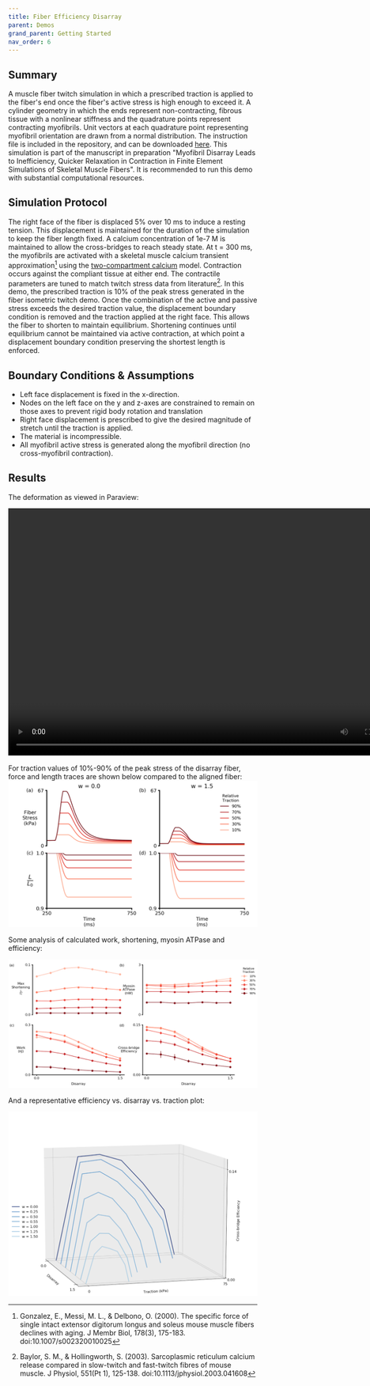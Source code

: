 ```yaml
---
title: Fiber Efficiency Disarray
parent: Demos
grand_parent: Getting Started
nav_order: 6
---
```


Summary
-------
A muscle fiber twitch simulation in which a prescribed traction is applied to the fiber's end once the fiber's active stress is high enough to exceed it. A cylinder geometry in which the ends represent non-contracting, fibrous tissue with a nonlinear stiffness and the quadrature points represent contracting myofibrils. Unit vectors at each quadrature point representing myofibril orientation are drawn from a normal distribution. The instruction file is included in the repository, and can be downloaded <a href="https://github.com/MMoTH/FEniCS-Myosim/blob/master/demos/fiber_efficiency_disarray_demo/fiber_loaded_shortening_disarray_10pct_afterload_demo.json">here</a>. This simulation is part of the manuscript in preparation "Myofibril Disarray Leads to Inefficiency, Quicker Relaxation in Contraction in Finite Element Simulations of Skeletal Muscle Fibers". It is recommended to run this demo with substantial computational resources.

Simulation Protocol
-------------------
The right face of the fiber is displaced 5% over 10 ms to induce a resting tension. This displacement is maintained for the duration of the simulation to keep the fiber length fixed. A calcium concentration of 1e-7 M is maintained to allow the cross-bridges to reach steady state. At t = 300 ms, the myofibrils are activated with a skeletal muscle calcium transient approximation[^1] using the [two-compartment calcium](../../../model_formulations/calcium_models/two_compartment_model/two_compartment_model.md) model. Contraction occurs against the compliant tissue at either end. The contractile parameters are tuned to match twitch stress data from literature[^2]. In this demo, the prescribed traction is 10% of the peak stress generated in the fiber isometric twitch demo. Once the combination of the active and passive stress exceeds the desired traction value, the displacement boundary condition is removed and the traction applied at the right face. This allows the fiber to shorten to maintain equilibrium. Shortening continues until equilibrium cannot be  maintained via active contraction, at which point a displacement boundary condition preserving the shortest length is enforced.

Boundary Conditions & Assumptions
---------------------------------
- Left face displacement is fixed in the x-direction.
- Nodes on the left face on the y and z-axes are constrained to remain on those axes to prevent rigid body rotation and translation
- Right face displacement is prescribed to give the desired magnitude of stretch until the traction is applied.
- The material is incompressible.
- All myofibril active stress is generated along the myofibril direction (no cross-myofibril contraction).

Results
-------
The deformation as viewed in Paraview:

<video width="800" height="500" controls>
  <source src="shortening_animation.mp4" type="video/mp4">
</video>

For traction values of 10%-90% of the peak stress of the disarray fiber, force and length traces are shown below compared to the aligned fiber:
![List of containers](representative_ls_traces.png)

Some analysis of calculated work, shortening, myosin ATPase and efficiency:

![List of containers](ls_analysis_re_fit.png)

And a representative efficiency vs. disarray vs. traction plot:

![List of containers](3d_efficiency.png)



[^1]: Gonzalez, E., Messi, M. L., & Delbono, O. (2000). The specific force of single intact extensor digitorum longus and soleus mouse muscle fibers declines with aging. J Membr Biol, 178(3), 175-183. doi:10.1007/s002320010025

[^2]: Baylor, S. M., & Hollingworth, S. (2003). Sarcoplasmic reticulum calcium release compared in slow-twitch and fast-twitch fibres of mouse muscle. J Physiol, 551(Pt 1), 125-138. doi:10.1113/jphysiol.2003.041608
